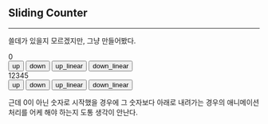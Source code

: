 ## Sliding Counter

---

쓸데가 있을지 모르겠지만, 그냥 만들어봤다.

<div id="counter">0</div>
<input type="button" value="up" onclick="counterUp_once(document.querySelector('#counter'))">
<input type="button" value="down" onclick="counterDown_once(document.querySelector('#counter'))">
<input type="button" value="up_linear" onclick="counterUp_linear(document.querySelector('#counter'))">
<input type="button" value="down_linear" onclick="counterDown_linear(document.querySelector('#counter'))">

<div id="counter1">12345</div>
<input type="button" value="up" onclick="counterUp_once(document.querySelector('#counter1'))">
<input type="button" value="down" onclick="counterDown_once(document.querySelector('#counter1'))">
<input type="button" value="up_linear" onclick="counterUp_linear(document.querySelector('#counter1'))">
<input type="button" value="down_linear" onclick="counterDown_linear(document.querySelector('#counter1'))">

<script src="/counter.js"></script>
<script src="/counter_exec.js"></script>

근데 0이 아닌 숫자로 시작했을 경우에 그 숫자보다 아래로 내려가는 경우의 애니메이션 처리를 어케 해야 하는지 도통 생각이 안난다.